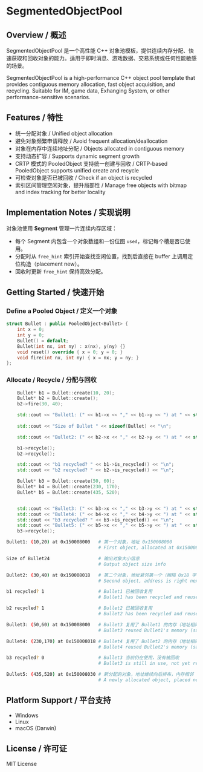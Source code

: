 # SegmentedObjectPool

## Overview / 概述

SegmentedObjectPool 是一个高性能 C++ 对象池模板，提供连续内存分配、快速获取和回收对象的能力。适用于即时消息、游戏数据、交易系统或任何性能敏感的场景。

SegmentedObjectPool is a high-performance C++ object pool template that provides contiguous memory allocation, fast object acquisition, and recycling. Suitable for IM, game data, Exhanging System, or other performance-sensitive scenarios.

## Features / 特性

- 统一分配对象 / Unified object allocation
- 避免对象频繁申请释放 / Avoid frequent allocation/deallocation
- 对象在内存中连续地址分配 / Objects allocated in contiguous memory
- 支持动态扩容 / Supports dynamic segment growth
- CRTP 模式的 PooledObject 支持统一创建与回收 / CRTP-based PooledObject supports unified create and recycle
- 可检查对象是否已被回收 / Check if an object is recycled
- 索引区间管理空闲对象，提升局部性 / Manage free objects with bitmap and index tracking for better locality

## Implementation Notes / 实现说明

对象池使用 **Segment** 管理一片连续内存区域：

- 每个 Segment 内包含一个对象数组和一份位图 `used`，标记每个槽是否已使用。
- 分配时从 `free_hint` 索引开始查找空闲位置，找到后直接在 buffer 上调用定位构造（placement new）。
- 回收时更新 `free_hint` 保持高效分配。
## Getting Started / 快速开始

### Define a Pooled Object / 定义一个对象

```cpp
struct Bullet : public PooledObject<Bullet> {
    int x = 0;
    int y = 0;
    Bullet() = default;
    Bullet(int nx, int ny) : x(nx), y(ny) {}
    void reset() override { x = 0; y = 0; }
    void fire(int nx, int ny) { x = nx; y = ny; }
};
```

### Allocate / Recycle / 分配与回收

```cpp
    Bullet* b1 = Bullet::create(10, 20);
    Bullet* b2 = Bullet::create();
    b2->fire(30, 40);

    std::cout << "Bullet1: (" << b1->x << "," << b1->y << ") at " << static_cast<void*>(b1) << "\n";
    
    std::cout << "Size of Bullet " << sizeof(Bullet) << "\n";

    std::cout << "Bullet2: (" << b2->x << "," << b2->y << ") at " << static_cast<void*>(b2) << "\n";

    b1->recycle();
    b2->recycle();

    std::cout << "b1 recycled? " << b1->is_recycled() << "\n";
    std::cout << "b2 recycled? " << b2->is_recycled() << "\n";

    Bullet* b3 = Bullet::create(50, 60);
    Bullet* b4 = Bullet::create(230, 170);
    Bullet* b5 = Bullet::create(435, 520);


    std::cout << "Bullet3: (" << b3->x << "," << b3->y << ") at " << static_cast<void*>(b3) << "\n";
    std::cout << "Bullet4: (" << b4->x << "," << b4->y << ") at " << static_cast<void*>(b4) << "\n";
    std::cout << "b3 recycled? " << b3->is_recycled() << "\n";
    std::cout << "Bullet5: (" << b5->x << "," << b5->y << ") at " << static_cast<void*>(b5) << "\n";
    b3->recycle();
```

```bash
Bullet1: (10,20) at 0x150008000   # 第一个对象，地址 0x150008000
                                  # First object, allocated at 0x150008000

Size of Bullet24                  # 输出对象大小信息
                                  # Output object size info

Bullet2: (30,40) at 0x150008018   # 第二个对象，地址紧邻第一个（相隔 0x18 字节）
                                  # Second object, address is right next to the first (offset 0x18)

b1 recycled? 1                    # Bullet1 已被回收复用
                                  # Bullet1 has been recycled and reused

b2 recycled? 1                    # Bullet2 已被回收复用
                                  # Bullet2 has been recycled and reused

Bullet3: (50,60) at 0x150008000   # Bullet3 复用了 Bullet1 的内存（地址相同）
                                  # Bullet3 reused Bullet1's memory (same address)

Bullet4: (230,170) at 0x150008018 # Bullet4 复用了 Bullet2 的内存（地址相同）
                                  # Bullet4 reused Bullet2's memory (same address)

b3 recycled? 0                    # Bullet3 当前仍在使用，没有被回收
                                  # Bullet3 is still in use, not yet recycled

Bullet5: (435,520) at 0x150008030 # 新分配的对象，地址继续向后排布，内存相邻
                                  # A newly allocated object, placed next in memory (addresses are contiguous)
```

## Platform Support / 平台支持

- Windows
- Linux
- macOS (Darwin)

## License / 许可证

MIT License


